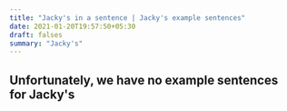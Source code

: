 ```yaml
---
title: "Jacky's in a sentence | Jacky's example sentences"
date: 2021-01-20T19:57:50+05:30
draft: falses
summary: "Jacky's"
---
```

## Unfortunately, we have no example sentences for Jacky's                 
